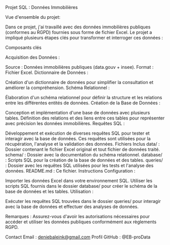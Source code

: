 Projet SQL : Données Immobilières

Vue d'ensemble du projet:

Dans ce projet, j'ai travaillé avec des données immobilières publiques (conformes au RGPD) fournies sous forme de fichier Excel. Le projet a impliqué plusieurs étapes clés pour transformer et interroger ces données :

Composants clés

Acquisition des Données :

Source : Données immobilières publiques (data.gouv + insee).
Format : Fichier Excel.
Dictionnaire de Données :

Création d'un dictionnaire de données pour simplifier la consultation et améliorer la compréhension.
Schéma Relationnel :

Élaboration d'un schéma relationnel pour définir la structure et les relations entre les différentes entités de données.
Création de la Base de Données :

Conception et implémentation d'une base de données avec plusieurs tables.
Définition des relations et des liens entre ces tables pour représenter avec précision les données immobilières.
Requêtes SQL :

Développement et exécution de diverses requêtes SQL pour tester et interagir avec la base de données.
Ces requêtes sont utilisées pour la récupération, l'analyse et la validation des données.
Fichiers Inclus
data/ : Dossier contenant le fichier Excel original et tout fichier de données traité.
schema/ : Dossier avec la documentation du schéma relationnel.
database/ : Scripts SQL pour la création de la base de données et des tables.
queries/ : Dossier avec les requêtes SQL utilisées pour les tests et l'analyse des données.
README.md : Ce fichier.
Instructions
Configuration :

Importer les données Excel dans votre environnement SQL.
Utiliser les scripts SQL fournis dans le dossier database/ pour créer le schéma de la base de données et les tables.
Utilisation :

Exécuter les requêtes SQL trouvées dans le dossier queries/ pour interagir avec la base de données et effectuer des analyses de données.

Remarques :
Assurez-vous d'avoir les autorisations nécessaires pour accéder et utiliser les données publiques conformément aux règlements RGPD.

Contact
Email : deniebaleink@gmail.com
Profil GitHub : @EB-proData
